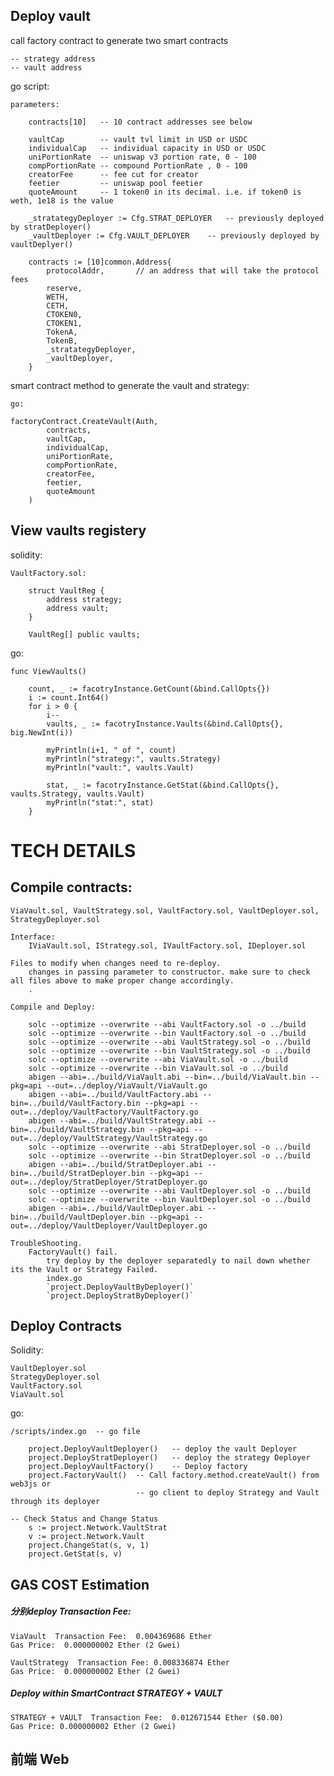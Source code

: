 
## Deploy vault

call factory contract to generate two smart contracts 

	-- strategy address
	-- vault address

go script:

	parameters:
		
		contracts[10]  	-- 10 contract addresses see below 

		vaultCap		-- vault tvl limit in USD or USDC
		individualCap	-- individual capacity in USD or USDC
		uniPortionRate	-- uniswap v3 portion rate, 0 - 100
		compPortionRate -- compound PortionRate , 0 - 100
		creatorFee		-- fee cut for creator
		feetier			-- uniswap pool feetier
		quoteAmount		-- 1 token0 in its decimal. i.e. if token0 is weth, 1e18 is the value

		_stratategyDeployer := Cfg.STRAT_DEPLOYER	-- previously deployed by stratDeployer()
		_vaultDeployer := Cfg.VAULT_DEPLOYER	-- previously deployed by vaultDeplyer()

		contracts := [10]common.Address{
			protocolAddr,		// an address that will take the protocol fees
			reserve,
			WETH,
			CETH,
			CTOKEN0,
			CTOKEN1,
			TokenA,
			TokenB,
			_stratategyDeployer,	
			_vaultDeployer,
		}
		
smart contract method to generate the vault and strategy:

	go:	
	
	factoryContract.CreateVault(Auth,
			contracts,
			vaultCap,
			individualCap,
			uniPortionRate,
			compPortionRate,
			creatorFee,
			feetier,
			quoteAmount
		)		

		
		
				
## View vaults registery

solidity:

	VaultFactory.sol:
	
		struct VaultReg {
			address strategy;
			address vault;
		}
		
		VaultReg[] public vaults;

go:     	

	func ViewVaults()

		count, _ := facotryInstance.GetCount(&bind.CallOpts{}) 
		i := count.Int64()
		for i > 0 {
			i--
			vaults, _ := facotryInstance.Vaults(&bind.CallOpts{}, big.NewInt(i))
	
			myPrintln(i+1, " of ", count)
			myPrintln("strategy:", vaults.Strategy)
			myPrintln("vault:", vaults.Vault)
	
			stat, _ := facotryInstance.GetStat(&bind.CallOpts{}, vaults.Strategy, vaults.Vault)
			myPrintln("stat:", stat)
		}


# TECH DETAILS
	
	
## Compile contracts:

	ViaVault.sol, VaultStrategy.sol, VaultFactory.sol, VaultDeployer.sol, StrategyDeployer.sol
	
	Interface:
		IViaVault.sol, IStrategy.sol, IVaultFactory.sol, IDeployer.sol
		
	Files to modify when changes need to re-deploy. 
		changes in passing parameter to constructor. make sure to check all files above to make proper change accordingly.
		. 
		
	Compile and Deploy:
				
		solc --optimize --overwrite --abi VaultFactory.sol -o ../build
		solc --optimize --overwrite --bin VaultFactory.sol -o ../build
		solc --optimize --overwrite --abi VaultStrategy.sol -o ../build
		solc --optimize --overwrite --bin VaultStrategy.sol -o ../build
		solc --optimize --overwrite --abi ViaVault.sol -o ../build
		solc --optimize --overwrite --bin ViaVault.sol -o ../build
		abigen --abi=../build/ViaVault.abi --bin=../build/ViaVault.bin --pkg=api --out=../deploy/ViaVault/ViaVault.go
		abigen --abi=../build/VaultFactory.abi --bin=../build/VaultFactory.bin --pkg=api --out=../deploy/VaultFactory/VaultFactory.go
		abigen --abi=../build/VaultStrategy.abi --bin=../build/VaultStrategy.bin --pkg=api --out=../deploy/VaultStrategy/VaultStrategy.go
		solc --optimize --overwrite --abi StratDeployer.sol -o ../build
		solc --optimize --overwrite --bin StratDeployer.sol -o ../build
		abigen --abi=../build/StratDeployer.abi --bin=../build/StratDeployer.bin --pkg=api --out=../deploy/StratDeployer/StratDeployer.go
		solc --optimize --overwrite --abi VaultDeployer.sol -o ../build
		solc --optimize --overwrite --bin VaultDeployer.sol -o ../build
		abigen --abi=../build/VaultDeployer.abi --bin=../build/VaultDeployer.bin --pkg=api --out=../deploy/VaultDeployer/VaultDeployer.go

	TroubleShooting.
		FactoryVault() fail. 
			try deploy by the deployer separatedly to nail down whether its the Vault or Strategy Failed. 
			index.go
			`project.DeployVaultByDeployer()`  
			`project.DeployStratByDeployer()`



## Deploy Contracts
	
Solidity:

	VaultDeployer.sol		
	StrategyDeployer.sol
	VaultFactory.sol
	ViaVault.sol

go:
	
	/scripts/index.go  -- go file 
	
		project.DeployVaultDeployer()	-- deploy the vault Deployer
		project.DeployStratDeployer()	-- deploy the strategy Deployer
		project.DeployVaultFactory()	-- Deploy factory
		project.FactoryVault()	-- Call factory.method.createVault() from web3js or 
								-- go client to deploy Strategy and Vault through its deployer

	-- Check Status and Change Status
		s := project.Network.VaultStrat
		v := project.Network.Vault
		project.ChangeStat(s, v, 1)
		project.GetStat(s, v)
		
## GAS COST Estimation

##### 分别deploy Transaction Fee:
	ViaVault  Transaction Fee:	0.004369686 Ether 
	Gas Price:	0.000000002 Ether (2 Gwei)

	VaultStrategy  Transaction Fee:	0.008336874 Ether 
	Gas Price:	0.000000002 Ether (2 Gwei)
	
##### Deploy within SmartContract STRATEGY + VAULT  
	
	STRATEGY + VAULT  Transaction Fee:	0.012671544 Ether ($0.00)
	Gas Price: 0.000000002 Ether (2 Gwei)


## 前端 Web